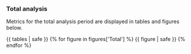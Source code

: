 
### <a name="total-analysis"></a>Total analysis

Metrics for the total analysis period are displayed in tables and figures below.

{{ tables | safe }}
{% for figure in figures['Total'] %}
  {{ figure | safe }}
{% endfor %}
